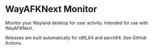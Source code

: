 # WayAFKNext Monitor
Monitor your Wayland desktop for user activity. Intended for use with WayAFKNext.

Releases are built automatically for x86_64 and aarch64. See GitHub Actions.